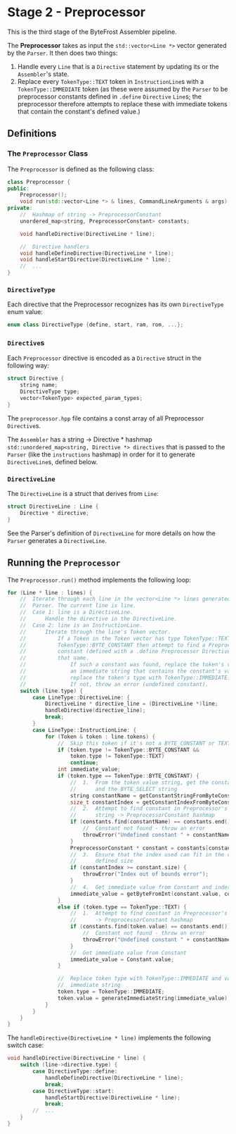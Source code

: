 #   Stage 2 - Preprocessor

This is the third stage of the ByteFrost Assembler pipeline.

The **Preprocessor** takes as input the `std::vector<Line *>` vector generated 
by the `Parser`. It then does two things:
1.  Handle every `Line` that is a `Directive` statement by updating its or the
    `Assembler`'s state.
2.  Replace every `TokenType::TEXT` token in `InstructionLine`s with 
a `TokenType::IMMEDIATE` token (as these were assumed by the `Parser` to be 
preprocessor constants defined in `.define` `Directive` `Line`s; the 
preprocessor therefore attempts to replace these with immediate tokens that 
contain the constant's defined value.)

##  Definitions

### The `Preprocessor` Class

The `Preprocessor` is defined as the following class:

```cpp
class Preprocessor {
public:
    Preprocessor();
    void run(std::vector<Line *> & lines, CommandLineArguments & args);
private:
    //  Hashmap of string -> PreprocessorConstant
    unordered_map<string, PreprocessorConstant> constants;

    void handleDirective(DirectiveLine * line);

    //  Directive handlers
    void handleDefineDirective(DirectiveLine * line);
    void handleStartDirective(DirectiveLine * line);
    //  ...
}
```

### `DirectiveType`

Each directive that the Preprocessor recognizes has its own `DirectiveType` enum
value:

```cpp
enum class DirectiveType {define, start, ram, rom, ...};
```

### `Directive`s

Each `Preprocessor` directive is encoded as a `Directive` struct in the
following way:

```cpp
struct Directive {
    string name;
    DirectiveType type;
    vector<TokenType> expected_param_types;
}
```

The `preprocessor.hpp` file contains a const array of all Preprocessor 
`Directive`s.

The `Assembler` has a string -> Directive * hashmap 
`std::unordered_map<string, Directive *> directives` that is passed to the
`Parser` (like the `instructions` hashmap) in order for it to generate
`DirectiveLine`s, defined below.

### `DirectiveLine`

The `DirectiveLine` is a struct that derives from `Line`:

```cpp
struct DirectiveLine : Line {
    Directive * directive;
}
```

See the Parser's definition of `DirectiveLine` for more details on how the
`Parser` generates a `DirectiveLine`.

##  Running the `Preprocessor`

The `Preprocessor.run()` method implements the following loop:

```cpp
for (Line * line : lines) {
    //  Iterate through each line in the vector<Line *> lines generated by the
    //  Parser. The current line is line.
    //  Case 1: line is a DirectiveLine.
    //      Handle the directive in the DirectiveLine.
    //  Case 2: line is an InstructionLine.
    //      Iterate through the line's Token vector.
    //          If a Token in the Token vector has type TokenType::TEXT or
    //          TokenType::BYTE_CONSTANT then attempt to find a Preprocessor
    //          constant (defined with a .define Preprocessor Directive) with
    //          that name.
    //              If such a constant was found, replace the token's value with
    //              an immediate string that contains the constant's value and
    //              replace the token's type with TokenType::IMMEDIATE.
    //              If not, throw an error (undefined constant).
    switch (line.type) {
        case LineType::DirectiveLine: {
            DirectiveLine * directive_line = (DirectiveLine *)line;
            handleDirective(directive_line);
            break;
        }
        case LineType::InstructionLine: {
            for (Token & token : line.tokens) {
                //  Skip this token if it's not a BYTE_CONSTANT or TEXT
                if (token.type != TokenType::BYTE_CONSTANT &&
                    token.type != TokenType::TEXT)
                    continue;
                int immediate_value;
                if (token.type == TokenType::BYTE_CONSTANT) {
                    //  1.  From the token value string, get the constant name
                    //      and the BYTE_SELECT string
                    string constantName = getConstantStringFromByteConstant(token.value);
                    size_t constantIndex = getConstantIndexFromByteConstant(token.value);
                    //  2.  Attempt to find constant in Preprocessor's
                    //      string -> PreprocessorConstant hashmap
                    if (constants.find(constantName) == constants.end()) {
                        //  Constant not found - throw an error
                        throwError("Undefined constant " + constantName + ".");
                    }
                    PreprocessorConstant * constant = constants[constantName];
                    //  3.  Ensure that the index used can fit in the constant's
                    //      defined size
                    if (constantIndex >= constant.size) {
                        throwError("Index out of bounds error");
                    }
                    //  4.  Get immediate value from Constant and index
                    immediate_value = getByteFromInt(constant.value, constantIndex);
                }
                else if (token.type == TokenType::TEXT) {
                    //  1.  Attempt to find constant in Preprocessor's string
                    //      -> PreprocessorConstant hashmap
                    if (constants.find(token.value) == constants.end()) {
                        //  Constant not found - throw an error
                        throwError("Undefined constant " + constantName + ".");
                    }
                    //  Get immediate value from Constant
                    immediate_value = Constant.value;
                }

                //  Replace token type with TokenType::IMMEDIATE and value with
                //  immediate string
                token.type = TokenType::IMMEDIATE;
                token.value = generateImmediateString(immediate_value);
            }
        }
    }
}
```

The `handleDirective(DirectiveLine * line)` implements the following switch
case:

```cpp
void handleDirective(DirectiveLine * line) {
    switch (line->directive.type) {
        case DirectiveType::define:
            handleDefineDirective(DirectiveLine * line);
            break;
        case DirectiveType::start:
            handleStartDirective(DirectiveLine * line);
            break;
        //  ...
    }
}
```